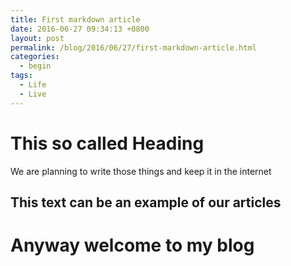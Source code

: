 ```yaml
---
title: First markdown article
date: 2016-06-27 09:34:13 +0800
layout: post
permalink: /blog/2016/06/27/first-markdown-article.html
categories:
  - begin
tags:
  - Life
  - Live
---
```


# This so called Heading

We are planning to write those things and keep it in the internet

## This text can be an example of our articles

# Anyway welcome to my blog
